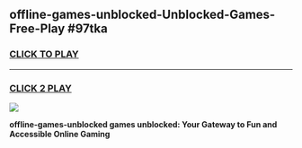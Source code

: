 
## offline-games-unblocked-Unblocked-Games-Free-Play #97tka
<h3>
<a href="https://us.freeplayer.one?title=offline-games-unblocked&ref=9M">CLICK TO PLAY</a></h3>
<hr>

<h3>
<a href="https://us.freeplayer.one?title=offline-games-unblocked&ref=9M">CLICK 2 PLAY</a>
  
</h3>

<a href="https://us.freeplayer.one?title=offline-games-unblocked&ref=9M"><img src="https://clearcache.store/games.png"></a>


**offline-games-unblocked games unblocked: Your Gateway to Fun and Accessible Online Gaming**
